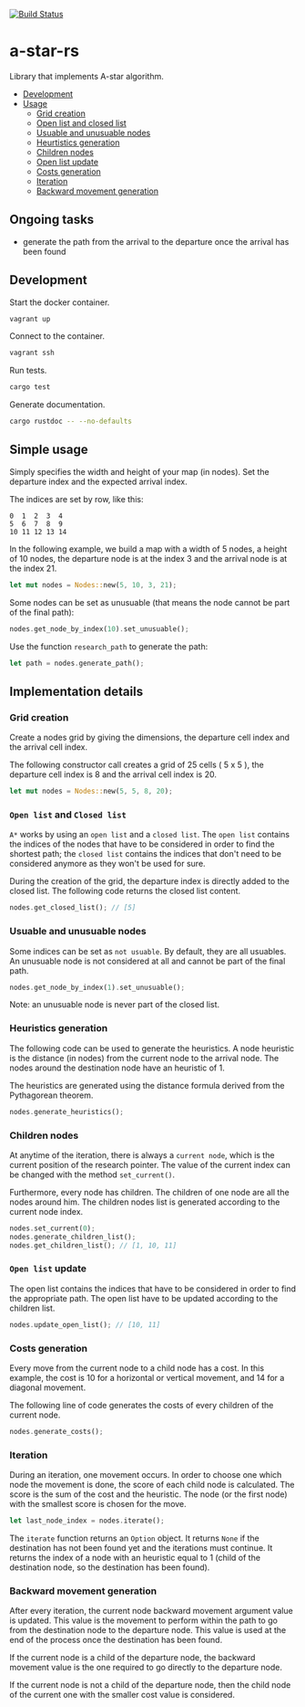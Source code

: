 [![Build Status](https://travis-ci.org/jean553/a-star-rs.svg?branch=master)](https://travis-ci.org/jean553/a-star-rs)

# a-star-rs

Library that implements A-star algorithm.

- [Development](#development)
- [Usage](#usage)
    * [Grid creation](#grid-creation)
    * [Open list and closed list](#open-list-and-closed-list)
    * [Usuable and unusuable nodes](#usuable-and-unusuable-nodes)
    * [Heurtistics generation](#heuristics-generation)
    * [Children nodes](#children-nodes)
    * [Open list update](#open-list-update)
    * [Costs generation](#costs-generation)
    * [Iteration](#iteration)
    * [Backward movement generation](#backward-movement-generation)

## Ongoing tasks

* generate the path from the arrival to the departure
once the arrival has been found

## Development

Start the docker container.

```bash
vagrant up
```

Connect to the container.

```bash
vagrant ssh
```

Run tests.

```bash
cargo test
```

Generate documentation.

```bash
cargo rustdoc -- --no-defaults
```

## Simple usage

Simply specifies the width and height of your map (in nodes).
Set the departure index and the expected arrival index.

The indices are set by row, like this:

```
0  1  2  3  4
5  6  7  8  9
10 11 12 13 14
```

In the following example, we build a map with a width of 5 nodes,
a height of 10 nodes, the departure node is at the index 3
and the arrival node is at the index 21.

```rust
let mut nodes = Nodes::new(5, 10, 3, 21);
```

Some nodes can be set as unusuable (that means the node cannot be part
of the final path):

```rust
nodes.get_node_by_index(10).set_unusuable();
```

Use the function `research_path` to generate the path:

```rust
let path = nodes.generate_path();
```

## Implementation details

### Grid creation

Create a nodes grid by giving the dimensions, the departure cell index
and the arrival cell index.

The following constructor call creates a grid of 25 cells ( 5 x 5 ),
the departure cell index is 8 and the arrival cell index is 20.

```rust
let mut nodes = Nodes::new(5, 5, 8, 20);
```

### `Open list` and `Closed list`

`A*` works by using an `open list` and a `closed list`. The `open list`
contains the indices of the nodes that have to be considered
in order to find the shortest path; the `closed list` contains
the indices that don't need to be considered anymore as they won't be used
for sure.

During the creation of the grid, the departure index is directly
added to the closed list. The following code returns the closed list content.

```rust
nodes.get_closed_list(); // [5]
```

### Usuable and unusuable nodes

Some indices can be set as `not usuable`. By default, they are all usuables.
An unusuable node is not considered at all and
cannot be part of the final path.

```rust
nodes.get_node_by_index(1).set_unusuable();
```

Note: an unusuable node is never part of the closed list.

### Heuristics generation

The following code can be used to generate the heuristics. A node heuristic
is the distance (in nodes) from the current node to the arrival node.
The nodes around the destination node have an heuristic of 1.

The heuristics are generated using the distance formula
derived from the Pythagorean theorem.

```rust
nodes.generate_heuristics();
```

### Children nodes

At anytime of the iteration, there is always a `current node`,
which is the current position of the research pointer.
The value of the current index can be changed with the method
`set_current()`.

Furthermore, every node has children. The children of one node
are all the nodes around him. The children nodes list is generated
according to the current node index.

```rust
nodes.set_current(0);
nodes.generate_children_list();
nodes.get_children_list(); // [1, 10, 11]
```

### `Open list` update

The open list contains the indices that have to be considered in order
to find the appropriate path. The open list have to be updated according
to the children list.

```rust
nodes.update_open_list(); // [10, 11]
```

### Costs generation

Every move from the current node to a child node has a cost.
In this example, the cost is 10 for a horizontal or vertical movement,
and 14 for a diagonal movement.

The following line of code generates the costs of every children
of the current node.

```rust
nodes.generate_costs();
```

### Iteration

During an iteration, one movement occurs. In order to choose one which node
the movement is done, the score of each child node is calculated.
The score is the sum of the cost and the heuristic.
The node (or the first node) with the smallest score is chosen for the move.

```rust
let last_node_index = nodes.iterate();
```

The `iterate` function returns an `Option` object.
It returns `None` if the destination has not been found yet
and the iterations must continue.
It returns the index of a node with an heuristic equal to 1
(child of the destination node, so the destination has been found).

### Backward movement generation

After every iteration, the current node backward movement argument value
is updated. This value is the movement to perform within the path
to go from the destination node to the departure node. This value is used
at the end of the process once the destination has been found.

If the current node is a child of the departure node, the backward movement
value is the one required to go directly to the departure node.

If the current node is not a child of the departure node,
then the child node of the current one with the smaller cost value
is considered.
